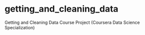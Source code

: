 # getting_and_cleaning_data
Getting and Cleaning Data Course Project (Coursera Data Science Specialization)
